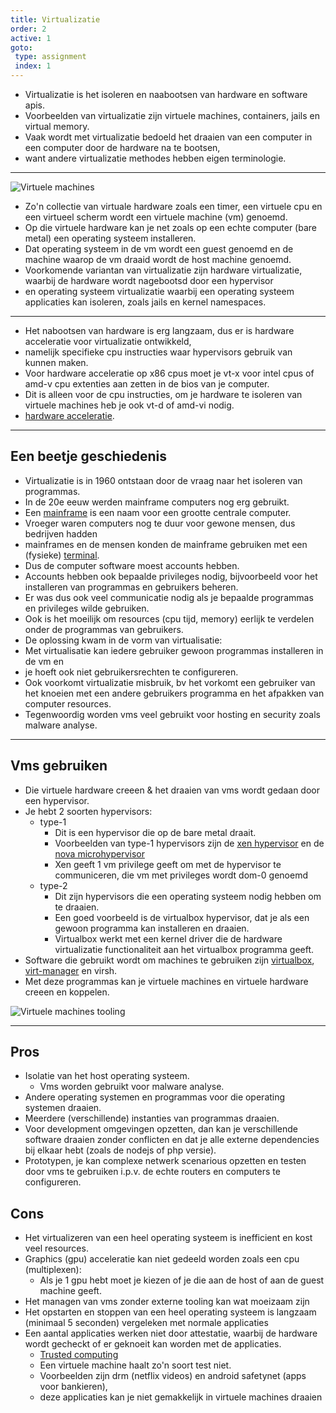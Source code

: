 ```yaml
---
title: Virtualizatie
order: 2
active: 1
goto:
 type: assignment
 index: 1
---
```


- Virtualizatie is het isoleren en naabootsen van hardware en software apis.  
- Voorbeelden van virtualizatie zijn virtuele machines, containers, jails en virtual memory.  
- Vaak wordt met virtualizatie bedoeld het draaien van een computer in een computer door de hardware na te bootsen,  
- want andere virtualizatie methodes hebben eigen terminologie.

---

![Virtuele machines](@virtual-machines.png)
- Zo'n collectie van virtuale hardware zoals een timer, een virtuele cpu en een virtueel scherm wordt een virtuele machine (vm) genoemd.  
- Op die virtuele hardware kan je net zoals op een echte computer (bare metal) een operating systeem installeren.  
- Dat operating systeem in de vm wordt een guest genoemd en de machine waarop de vm draaid wordt de host machine genoemd.  
- Voorkomende variantan van virtualizatie zijn hardware virtualizatie, waarbij de hardware wordt nagebootsd door een hypervisor
- en operating systeem virtualizatie waarbij een operating systeem applicaties kan isoleren, zoals jails en kernel namespaces.

---

- Het nabootsen van hardware is erg langzaam, dus er is hardware acceleratie voor virtualizatie ontwikkeld,  
- namelijk specifieke cpu instructies waar hypervisors gebruik van kunnen maken.  
- Voor hardware acceleratie op x86 cpus moet je vt-x voor intel cpus of amd-v cpu extenties aan zetten in de bios van je computer.  
- Dit is alleen voor de cpu instructies, om je hardware te isoleren van virtuele machines heb je ook vt-d of amd-vi nodig.  
- [hardware acceleratie](https://en.wikipedia.org/wiki/Intel_VT-d?lang=en#Hardware-assisted_virtualization).

---


## Een beetje geschiedenis

- Virtualizatie is in 1960 ontstaan door de vraag naar het isoleren van programmas.  
- In de 20e eeuw werden mainframe computers nog erg gebruikt.  
- Een [mainframe](https://en.wikipedia.org/wiki/Mainframe_computer?lang=en) is een naam voor een grootte centrale computer.  
- Vroeger waren computers nog te duur voor gewone mensen, dus bedrijven hadden
- mainframes en de mensen konden de mainframe gebruiken met een (fysieke) [terminal](https://en.wikipedia.org/wiki/Computer_terminal?lang=en).  
- Dus de computer software moest accounts hebben.  
- Accounts hebben ook bepaalde privileges nodig, bijvoorbeeld voor het installeren van programmas en gebruikers beheren.  
- Er was dus ook veel communicatie nodig als je bepaalde programmas en privileges wilde gebruiken.  
- Ook is het moeilijk om resources (cpu tijd, memory) eerlijk te verdelen onder de programmas van gebruikers.  
- De oplossing kwam in de vorm van virtualisatie:  
- Met virtualisatie kan iedere gebruiker gewoon programmas installeren in de vm en  
- je hoeft ook niet gebruikersrechten te configureren.  
- Ook voorkomt virtualizatie misbruik, bv het vorkomt een gebruiker van het knoeien met een andere gebruikers programma en het afpakken van computer resources.  
- Tegenwoordig worden vms veel gebruikt voor hosting en security zoals malware analyse.


---

## Vms gebruiken

- Die virtuele hardware creeen & het draaien van vms wordt gedaan door een hypervisor.  
- Je hebt 2 soorten hypervisors:  
    - type-1  
        - Dit is een hypervisor die op de bare metal draait.  
        - Voorbeelden van type-1 hypervisors zijn de [xen hypervisor](https://xenproject.org) en de [nova microhypervisor](https://github.com/udosteinberg/NOVA)
        - Xen geeft 1 vm privilege geeft om met de hypervisor te communiceren, die vm met privileges wordt dom-0 genoemd
    - type-2  
        - Dit zijn hypervisors die een operating systeem nodig hebben om te draaien.
        - Een goed voorbeeld is de virtualbox hypervisor, dat je als een gewoon programma kan installeren en draaien.
        - Virtualbox werkt met een kernel driver die de hardware virtualizatie functionaliteit aan het virtualbox programma geeft.
- Software die gebruikt wordt om machines te gebruiken zijn [virtualbox](https://www.virtualbox.org/), [virt-manager](https://virt-manager.org/) en virsh.  
- Met deze programmas kan je virtuele machines en virtuele hardware creeen en koppelen.

![Virtuele machines tooling](@virt-tools-v7.svg)


---

## Pros

- Isolatie van het host operating systeem.
    - Vms worden gebruikt voor malware analyse.
- Andere operating systemen en programmas voor die operating systemen draaien.
- Meerdere (verschillende) instanties van programmas draaien.
- Voor development omgevingen opzetten, dan kan je verschillende software draaien zonder conflicten
    en dat je alle externe dependencies bij elkaar hebt (zoals de nodejs of php versie).
- Prototypen, je kan complexe netwerk scenarious opzetten en testen door vms te gebruiken i.p.v. de echte routers en computers te configureren.


## Cons

- Het virtualizeren van een heel operating systeem is inefficient en kost veel resources.
- Graphics (gpu) acceleratie kan niet gedeeld worden zoals een cpu (multiplexen):
    - Als je 1 gpu hebt moet je kiezen of je die aan de host of aan de guest machine geeft.
- Het managen van vms zonder externe tooling kan wat moeizaam zijn
- Het opstarten en stoppen van een heel operating systeem is langzaam (minimaal 5 seconden) vergeleken met normale applicaties
- Een aantal applicaties werken niet door attestatie, waarbij de hardware wordt gecheckt of er geknoeit kan worden met de applicaties.  
  - [Trusted computing](https://en.wikipedia.org/wiki/Trusted_Computing?lang=en)  
  - Een virtuele machine haalt zo'n soort test niet.  
  - Voorbeelden zijn drm (netflix videos) en android safetynet (apps voor bankieren),  
  - deze applicaties kan je niet gemakkelijk in virtuele machines draaien  
